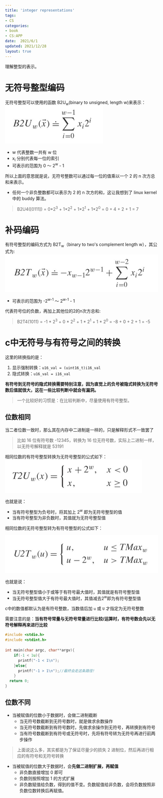 ```yaml
---
title: 'integer representations'
tags: 
- CS
categories: 
- book
- CS:APP
date:  2021/6/1
updated: 2021/12/28
layout: true
---
```


理解整型的表示。

<!--more-->

# 无符号整型编码
无符号整型可以使用的函数 B2U<sub>w</sub>(binary to unsigned, length w)来表示：
![](./pic/b2uw_equation.jpg)

- w 代表整数一共有 w 位
- x<sub>i</sub> 分别代表每一位的索引
- 可表示的范围为 0 ～ 2<sup>w</sup> - 1

所以上面的意思就是说，无符号整数可以通过每一位的值乘以一个 2 的 n 次方总和来表示。
- 任何一个非负整数都可以表示为 2 的 n 次方的和，这让我想到了 linux kernel 中的 buddy 算法。
> B2U4([0111]) = 0\*2<sup>3</sup> + 1\*2<sup>2</sup> + 1\*2<sup>1</sup> + 1\*2<sup>0</sup> = 0 + 4 + 2 + 1 = 7

# 补码编码
有符号整型的编码方式为 B2T<sub>w</sub>（binary to two's complement length w），其公式为:
![](./pic/b2tw_equation.jpg)

- 可表示的范围为 -2<sup>w-1</sup> ～ 2<sup>w-1</sup> - 1

代表符号位的负数，再加上其他位的2的n次方总和:
> B2T4(1011) = -1 * 2<sup>3</sup> + 0 * 2<sup>2</sup> + 1 * 2<sup>1</sup> + 1 * 2<sup>0</sup> = -8 + 0 + 2 + 1 = -5 

# c中无符号与有符号之间的转换
这里的转换指的是：
1. 显示强制转换：`u16_val = (uint16_t)i16_val`
2. 隐式转换：`u16_val = i16_val`

**有符号到无符号的隐式转换需要特别注意，因为直觉上的负号被隐式转换为无符号数后值就很大，这在一些比较判断中就会有漏洞。**
> 一个比较好的习惯是：在比较判断中，尽量使用有符号整型。

## 位数相同
当二者位数一致时，那么其在内存中二进制是一样的，只是解释形式不一致罢了
> 比如 16 位有符号数 -12345，转换为 16 位无符号数，实际上二进制一样，以无符号解释就是 53191

相同位数的有符号整型转换为无符号整型的公式如下：
![](./pic/t2uw_equation.jpg)

也就是说：
- 当有符号整型为负号时，将其加上 2<sup>w</sup> 即为无符号整型的值
- 当有符号整型为非负数时，其值就为无符号整型值

相同位数的无符号整型转为有符号整型的公式如下：

![](./pic/u2tw_equation.jpg)

也就是说：

- 当无符号整型值小于或等于有符号最大值时，其值就是有符号整型值
- 当无符号整型值大于有符号最大值时，其值减去2<sup>w</sup>即为有符号整型值

c中的数值都默认为是有符号整数，当数值后加 `u` 或 `U` 才指定为无符号整数

需要注意的是：**当有符号常量与无符号常量进行比较/运算时，有符号数会先以无符号解释再来进行比较**
``` c
#include <stdio.h>
#include <stdint.h>

int main(char argc, char**argv){
    if(-1 < 1u){
      printf("-1 < 1\n");
    }else{
      printf("-1 > 1\n");//最终会走这条路径!
    }
  return 0;
}
```
## 位数不同
- 当被赋值的位数小于数据时，会做二进制截断
  + 当无符号数截断到无符号数时，就是做求余数操作
  + 当无符号数截断到有符号数时，先做求余操作到无符号，再转换到有符号
  + 当有符号数截断到有符号或无符号时，先将有符号转为无符号再进行前两步操作
> 上面说这么多，其实都是为了保证尽量少的损失 2 进制位，然后再进行相应的有符号和无符号转换

- 当被赋值的位数大于数据时，会**先做二进制扩展，再赋值**
  + 非负数直接增加 0 即可
  + 负数则按照增加 1 的方式扩展
  + 非负数赋值给负数，得到的值不变。负数赋值给非负数，会将负数按照非负数位数转换后再赋值。